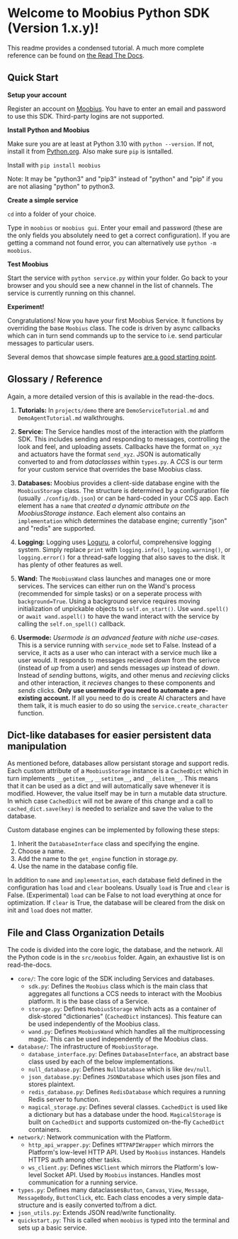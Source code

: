 # Welcome to Moobius Python SDK (Version 1.x.y)!

This readme provides a condensed tutorial. A much more complete reference can be found on [the Read The Docs](https://moobius.readthedocs.io/en/stable/).

## Quick Start

**Setup your account**

Register an account on [Moobius](http://www.moobius.ai). You have to enter an email and password to use this SDK. Third-party logins are not supported.

**Install Python and Moobius**

Make sure you are at least at Python 3.10 with `python --version`. If not, install it from [Python.org](https://www.python.org/downloads/). Also make sure `pip` is isntalled.

Install with `pip install moobius`

Note: It may be "python3" and "pip3" instead of "python" and "pip" if you are not aliasing "python" to python3.

**Create a simple service**

`cd` into a folder of your choice.

Type in `moobius` or `moobius gui`. Enter your email and password (these are the only fields you absolutely need to get a correct configuration). If you are getting a command not found error, you can alternatively use `python -m moobius`.

**Test Moobius**

Start the service with `python service.py` within your folder. Go back to your browser and you should see a new channel in the list of channels. The service is currently running on this channel.

**Experiment!**

Congratulations! Now you have your first Moobius Service. It functions by overriding the base `Moobius` class. The code is driven by async callbacks which can in turn send commands up to the service to i.e. send particular messages to particular users.

Several demos that showcase simple features [are a good starting point](https://github.com/groupultra/Public-CCS-demos).

## Glossary / Reference

Again, a more detailed version of this is available in the read-the-docs.

1. **Tutorials:** In `projects/demo` there are `DemoServiceTutorial.md` and `DemoAgentTutorial.md` walkthroughs.

2. **Service:** The Service handles most of the interaction with the platform SDK. This includes sending and responding to messages, controlling the look and feel, and uploading assets. Callbacks have the format `on_xyz` and actuators have the format `send_xyz`. JSON is automatically converted to and from *dataclasses* within `types.py`. A *CCS* is our term for your custom service that overrides the base Moobius class.

3. **Databases:** Moobius provides a client-side database engine with the `MoobiusStorage` class. The structure is determined by a configuration file (usually `./config/db.json`) or can be hard-coded in your CCS app. Each element has a `name` that *created a dynamic attribute on the MoobiusStorage instance*. Each element also contains an `implementation` which determines the database engine; currently "json" and "redis" are supported.

4. **Logging:** Logging uses [Loguru](https://loguru.readthedocs.io/en/stable/), a colorful, comprehensive logging system. Simply replace `print` with `logging.info()`, `logging.warning()`, or `logging.error()` for a thread-safe logging that also saves to the disk. It has plenty of other features as well.

5. **Wand:** The `MoobiusWand` class launches and manages one or more services. The services can either run on the Wand's process (recommended for simple tasks) or on a seperate process with `background=True`. Using a background service requires moving initialization of unpickable objects to `self.on_start()`. Use `wand.spell()` or `await wand.aspell()` to have the wand interact with the service by calling the `self.on_spell()` callback.

6. **Usermode:** *Usermode is an advanced feature with niche use-cases.* This is a service running with `service_mode` set to False. Instead of a service, it acts as a user who can interact with a service much like a user would. It responds to messages recieved *down* from the serivce (instead of *up* from a user) and sends messages *up* instead of *down*. Instead of *sending* buttons, wigits, and other menus and *recieving* clicks and other interaction, it *recieves* changes to these components and *sends* clicks. **Only use usermode if you need to automate a pre-existing account.** If all you need to do is create AI characters and have them talk, it is much easier to do so using the `service.create_character` function.

## Dict-like databases for easier persistent data manipulation

As mentioned before, databases allow persistant storage and support redis. Each custom attribute of a `MoobiusStorage` instance is a `CachedDict` which in turn implements `__getitem__`, `__setitem__`, and `__delitem__`. This means that it can be used as a dict and will automatically save whenever it is modified. However, the value itself may be in turn a mutable data structure. In which case `CachedDict` will not be aware of this change and a call to `cached_dict.save(key)` is needed to serialize and save the value to the database.

Custom database engines can be implemented by following these steps:
1. Inherit the `DatabaseInterface` class and specifying the engine.
2. Choose a name.
3. Add the name to the `get_engine` function in storage.py.
4. Use the name in the database config file.

In addition to `name` and `implementation`, each database field defined in the configuration has `load` and `clear` booleans. Usually `load` is True and `clear` is False. (Experimental) `load` can be False to not load everything at once for optimization. If `clear` is True, the database will be cleared from the disk on init and `load` does not matter.

## File and Class Organization Details

The code is divided into the core logic, the database, and the network. All the Python code is in the `src/moobius` folder. Again, an exhaustive list is on read-the-docs.

- `core/`: The core logic of the SDK including Services and databases.
   - `sdk.py`: Defines the `Moobius` class which is the main class that aggregates all functions a CCS needs to interact with the Moobius platform. It is the base class of a Service.
   - `storage.py`: Defines `MoobiusStorage` which acts as a container of disk-stored "dictionaries" (`CachedDict` instances). This feature can be used independently of the Moobius class.
   - `wand.py`: Defines `MoobiusWand` which handles all the multiprocessing magic. This can be used independently of the Moobius class.
- `database/`: The infrastructure of `MoobiusStorage`.
   - `database_interface.py`: Defines `DatabaseInterface`, an abstract base class used by each of the below implementations.
   - `null_database.py`: Defines `NullDatabase` which is like `dev/null`.
   - `json_database.py`: Defines `JSONDatabase` which uses json files and stores plaintext.
   - `redis_database.py`: Defines `RedisDatabase` which requires a running Redis server to function.
   - `magical_storage.py`: Defines several classes. `CachedDict` is used like a dictionary but has a database under the hood. `MagicalStorage` is built on `CachedDict` and supports customized on-the-fly `CachedDict` containers.
- `network/`: Network communication with the Platform.
   - `http_api_wrapper.py`: Defines `HTTPAPIWrapper` which mirrors the Platform's low-level HTTP API. Used by `Moobius` instances. Handels HTTPS auth among other tasks.
   - `ws_client.py`: Defines `WSClient` which mirrors the Platform's low-level Socket API. Used by `Moobius` instances. Handles most communication for a running service.
- `types.py`: Defines many dataclasses`Button`, `Canvas`, `View`, `Message`, `MessageBody`, `ButtonClick`, etc. Each class encodes a very simple data-structure and is easily converted to/from a dict.
- `json_utils.py`: Extends JSON read/write functionality.
- `quickstart.py`: This is called when `moobius` is typed into the terminal and sets up a basic service.
